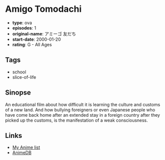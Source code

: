 # Amigo Tomodachi

-   **type**: ova
-   **episodes**: 1
-   **original-name**: アミーゴ 友だち
-   **start-date**: 2000-01-20
-   **rating**: G - All Ages

## Tags

-   school
-   slice-of-life

## Sinopse

An educational film about how difficult it is learning the culture and customs of a new land. And how bullying foreigners or even Japanese people who have come back home after an extended stay in a foreign country after they picked up the customs, is the manifestation of a weak consciousness.

## Links

-   [My Anime list](https://myanimelist.net/anime/24865/Amigo_Tomodachi)
-   [AnimeDB](http://anidb.info/perl-bin/animedb.pl?show=anime&aid=10146)
